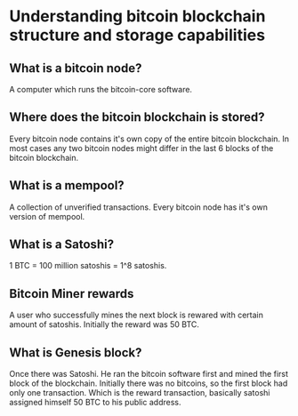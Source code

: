 # Understanding bitcoin blockchain structure and storage capabilities

## What is a bitcoin node?

A computer which runs the bitcoin-core software.

## Where does the bitcoin blockchain is stored?

Every bitcoin node contains it's own copy of the entire bitcoin blockchain.
In most cases any two bitcoin nodes might differ in the last 6 blocks of the
bitcoin blockchain.

## What is a mempool?

A collection of unverified transactions.
Every bitcoin node has it's own version of mempool.

## What is a Satoshi?

1 BTC = 100 million satoshis = 1^8 satoshis.

## Bitcoin Miner rewards

A user who successfully mines the next block is rewared with certain amount of satoshis.
Initially the reward was 50 BTC.

## What is Genesis block?

Once there was Satoshi. He ran the bitcoin software first and mined the first block of
the blockchain. Initially there was no bitcoins, so the first block had only one transaction.
Which is the reward transaction, basically satoshi assigned himself 50 BTC to his public address.
